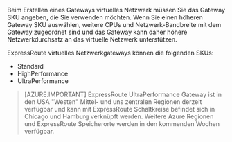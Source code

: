 Beim Erstellen eines Gateways virtuelles Netzwerk müssen Sie das Gateway SKU angeben, die Sie verwenden möchten. Wenn Sie einen höheren Gateway SKU auswählen, weitere CPUs und Netzwerk-Bandbreite mit dem Gateway zugeordnet sind und das Gateway kann daher höhere Netzwerkdurchsatz an das virtuelle Netzwerk unterstützen. 

ExpressRoute virtuelles Netzwerkgateways können die folgenden SKUs: 

- Standard
- HighPerformance
- UltraPerformance

>[AZURE.IMPORTANT] ExpressRoute UltraPerformance Gateway ist in den USA "Westen" Mittel- und uns zentralen Regionen derzeit verfügbar und kann mit ExpressRoute Schaltkreise befindet sich in Chicago und Hamburg verknüpft werden. Weitere Azure Regionen und ExpressRoute Speicherorte werden in den kommenden Wochen verfügbar. 